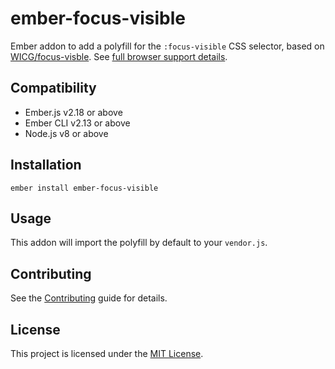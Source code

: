ember-focus-visible
==============================================================================

Ember addon to add a polyfill for the `:focus-visible` CSS selector, based on [WICG/focus-visble](https://github.com/WICG/focus-visible). See [full browser support details](https://caniuse.com/#search=focus-visible).

Compatibility
------------------------------------------------------------------------------

* Ember.js v2.18 or above
* Ember CLI v2.13 or above
* Node.js v8 or above


Installation
------------------------------------------------------------------------------

```
ember install ember-focus-visible
```


Usage
------------------------------------------------------------------------------

This addon will import the polyfill by default to your `vendor.js`.


Contributing
------------------------------------------------------------------------------

See the [Contributing](CONTRIBUTING.md) guide for details.


License
------------------------------------------------------------------------------

This project is licensed under the [MIT License](LICENSE.md).
